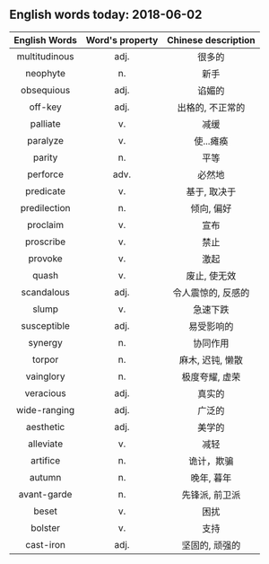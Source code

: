 ## English words today: 2018-06-02

| English Words | Word's property | Chinese description |
| :-----------: | :-------------: | :-----------------: |
| multitudinous | adj. | 很多的 |
| neophyte | n. | 新手 |
| obsequious | adj. | 谄媚的  |
| off-key | adj. | 出格的, 不正常的 |
| palliate | v. | 减缓 |
| paralyze | v. | 使...瘫痪 |
| parity | n. | 平等 |
| perforce  | adv. | 必然地 |
| predicate | v. | 基于, 取决于 |
| predilection | n. | 倾向, 偏好 |
| proclaim | v. | 宣布 |
| proscribe | v. | 禁止 |
| provoke | v. | 激起 |
| quash | v. | 废止, 使无效 |
| scandalous | adj. | 令人震惊的, 反感的 |
| slump | v. | 急速下跌 |
| susceptible | adj. | 易受影响的 |
| synergy | n. | 协同作用 |
| torpor | n. | 麻木, 迟钝, 懒散 |
| vainglory | n. | 极度夸耀, 虚荣 |
| veracious | adj. | 真实的 |
| wide-ranging | adj. | 广泛的 |
| aesthetic | adj. | 美学的 |
| alleviate | v. | 减轻 |
| artifice | n.  | 诡计，欺骗 |
| autumn | n. | 晚年, 暮年 |
| avant-garde | n. | 先锋派, 前卫派 |
| beset | v. | 困扰 |
| bolster | v. | 支持 |
| cast-iron | adj. | 坚固的, 顽强的 |
